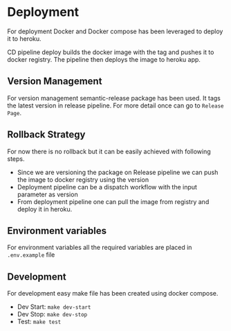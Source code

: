 # Deployment

For deployment Docker and Docker compose has been leveraged to deploy it to heroku.

CD pipeline deploy builds the docker image with the tag and pushes it to docker registry. The pipeline then deploys the image to heroku app.

## Version Management

For version management semantic-release package has been used. It tags the latest version in release pipeline. For more detail once can go to `Release Page`.

## Rollback Strategy

For now there is no rollback but it can be easily achieved with following steps.

- Since we are versioning the package on Release pipeline we can push the image to docker registry using the version
- Deployment pipeline can be a dispatch workflow with the input parameter as version
- From deployment pipeline one can pull the image from registry and deploy it in heroku.

## Environment variables

For environment variables all the required variables are placed in `.env.example` file

## Development

For development easy make file has been created using docker compose.

- Dev Start: `make dev-start`
- Dev Stop: `make dev-stop`
- Test: `make test`
